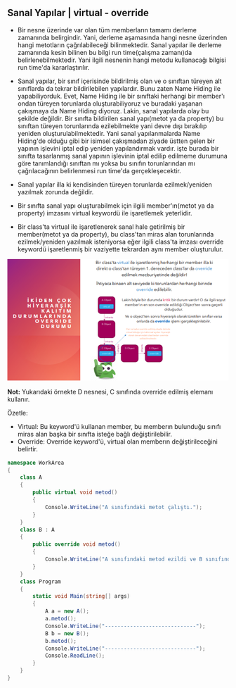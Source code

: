 
## Sanal Yapılar | virtual - override

* Bir nesne üzerinde var olan tüm memberların tamamı derleme zamanında belirgindir. Yani, derleme aşamasında hangi nesne üzerinden hangi metotların çağrılabileceği
bilinmektedir. Sanal yapılar ile derleme zamanında kesin bilinen bu bilgi run time(çalışma zamanı)da belirlenebilmektedir. Yani ilgili nesnenin hangi metodu
kullanacağı bilgisi run time'da kararlaştırılır.

* Sanal yapılar, bir sınıf içerisinde bildirilmiş olan ve o sınıftan türeyen alt sınıflarda da tekrar bildirilebilen yapılardır. Bunu
zaten Name Hiding ile yapabiliyorduk. Evet, Name Hiding ile bir sınıftaki herhangi bir member'ı ondan türeyen torunlarda
oluşturabiliyoruz ve buradaki yaşanan çakışmaya da Name Hiding diyoruz. Lakin, sanal yapılarda olay bu şekilde değildir. Bir
sınıfta bildirilen sanal yapı(metot ya da property) bu sınıftan türeyen torunlarında ezilebilmekte yani devre dışı bırakılıp
yeniden oluşturulabilmektedir. Yani sanal yapılanmalarda Name Hiding'de olduğu gibi bir isimsel çakışmadan
ziyade üstten gelen bir yapının işlevini iptal edip yeniden yapılandırmak vardır. işte burada bir sınıfta
tasarlanmış sanal yapının işlevinin iptal edilip edilmeme durumuna göre tanımlandığı sınıftan mı yoksa bu sınıfın
torunlarından mı çağrılacağının belirlenmesi run time'da gerçekleşecektir.

* Sanal yapılar illa ki kendisinden türeyen torunlarda ezilmek/yeniden yazılmak zorunda değildir.

* Bir sınıfta sanal yapı oluşturabilmek için ilgili member'ın(metot ya da property) imzasını virtual keywordü ile işaretlemek yeterlidir.

* Bir class'ta virtual ile işaretlenerek sanal hale getirilmiş bir
member(metot ya da property), bu class'tan miras alan
torunlarında ezilmek/yeniden yazılmak isteniyorsa eğer ilgili
class'ta imzası override keywordü işaretlenmiş bir vaziyette
tekrardan aynı member oluşturulur.

![Alternatif Metin](Assets/Screenshot3.png)

**Not:** Yukarıdaki örnekte D nesnesi, C sınıfında override edilmiş elemanı kullanır.

Özetle:
* Virtual: Bu keyword'ü kullanan member, bu memberın bulunduğu sınıfı miras alan başka bir sınıfta isteğe bağlı değiştirilebilir.
* Override: Override keyword'ü, virtual olan memberın değiştirileceğini belirtir.

```cs
namespace WorkArea 
{
    class A
    {
        public virtual void metod()
        {
            Console.WriteLine("A sınıfındaki metot çalıştı.");
        }
    }
    class B : A
    {
        public override void metod()  
        {
            Console.WriteLine("A sınıfındaki metod ezildi ve B sınıfındaki metot çalıştı.");
        }
    }
    class Program
    {
        static void Main(string[] args)
        {
            A a = new A();
            a.metod();
            Console.WriteLine("-----------------------------");
            B b = new B();
            b.metod();
            Console.WriteLine("-----------------------------");
            Console.ReadLine();
        }       
    }
}
```

